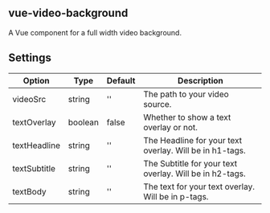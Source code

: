 vue-video-background
----

A Vue component for a full width video background.

## Settings

Option | Type | Default | Description
------ | ---- | ------- | -----------
videoSrc | string | '' | The path to your video source.
textOverlay | boolean | false | Whether to show a text overlay or not.
textHeadline | string | '' | The Headline for your text overlay. Will be in h1-tags.
textSubtitle | string | '' | The Subtitle for your text overlay. Will be in h2-tags.
textBody | string | '' | The text for your text overlay. Will be in p-tags.
